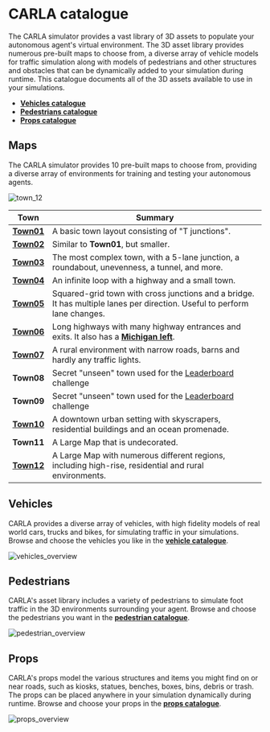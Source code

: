 # CARLA catalogue

The CARLA simulator provides a vast library of 3D assets to populate your autonomous agent's virtual environment. The 3D asset library provides numerous pre-built maps to choose from, a diverse array of vehicle models for traffic simulation along with models of pedestrians and other structures and obstacles that can be dynamically added to your simulation during runtime. This catalogue documents all of the 3D assets available to use in your simulations. 

* [__Vehicles catalogue__](catalogue_vehicles.md)
* [__Pedestrians catalogue__](catalogue_pedestrians.md)
* [__Props catalogue__](catalogue_props.md)

## Maps

The CARLA simulator provides 10 pre-built maps to choose from, providing a diverse array of environments for training and testing your autonomous agents. 

![town_12](../img/catalogue/maps/town12/town12.webp)

| Town       | Summary |
| -----------| ------  |
| **[Town01](img/Town01.jpg)** | A basic town layout consisting of "T junctions".|
| **[Town02](img/Town02.jpg)** | Similar to **Town01**, but smaller.|
| **[Town03](img/Town03.jpg)** | The most complex town, with a 5-lane junction, a roundabout, unevenness, a tunnel, and more.|
| **[Town04](img/Town04.jpg)** | An infinite loop with a highway and a small town.|
| **[Town05](img/Town05.jpg)** | Squared-grid town with cross junctions and a bridge. It has multiple lanes per direction. Useful to perform lane changes.  |
| **[Town06](img/Town06.jpg)** | Long highways with many highway entrances and exits. It also has a [**Michigan left**](<https://en.wikipedia.org/wiki/Michigan_left>). |
| **[Town07](img/Town07.jpg)** | A rural environment with narrow roads, barns and hardly any traffic lights. |
| **Town08** | Secret "unseen" town used for the [Leaderboard](https://leaderboard.carla.org/) challenge |
| **Town09** | Secret "unseen" town used for the [Leaderboard](https://leaderboard.carla.org/) challenge |
| [__Town10__](map_town10.md) | A downtown urban setting with skyscrapers, residential buildings and an ocean promenade.|
| __Town11__ | A Large Map that is undecorated.|
| [__Town12__](map_town12.md) | A Large Map with numerous different regions, including high-rise, residential and rural environments.|

## Vehicles

CARLA provides a diverse array of vehicles, with high fidelity models of real world cars, trucks and bikes, for simulating traffic in your simulations. Browse and choose the vehicles you like in the [__vehicle catalogue__](catalogue_vehicles.md).

![vehicles_overview](../img/catalogue/vehicles/vehicles_overview.webp)

## Pedestrians

CARLA's asset library includes a variety of pedestrians to simulate foot traffic in the 3D environments surrounding your agent. Browse and choose the pedestrians you want in the [__pedestrian catalogue__](catalogue_pedestrians.md).

![pedestrian_overview](../img/catalogue/pedestrians/pedestrians_overview.webp)

## Props

CARLA's props model the various structures and items you might find on or near roads, such as kiosks, statues, benches, boxes, bins, debris or trash. The props can be placed anywhere in your simulation dynamically during runtime. Browse and choose your props in the [__props catalogue__](catalogue_props.md).

![props_overview](../img/catalogue/props/props_overview.webp)

